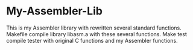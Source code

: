 # My-Assembler-Lib
This is my Assembler library with rewritten several standard functions. Makefile compile library libasm.a with these several functions. Make test compile tester with original C functions and my Assembler functions.
